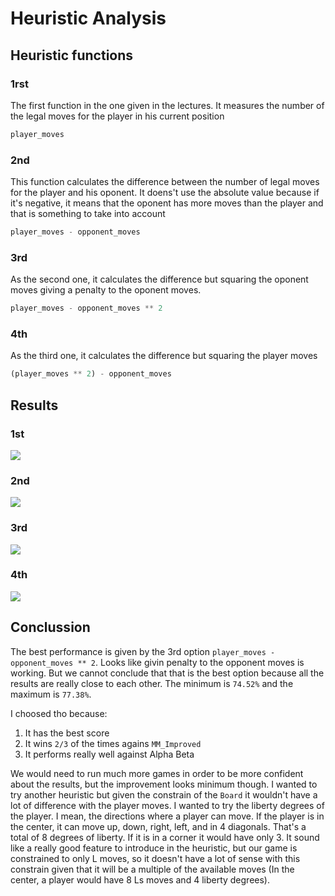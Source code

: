 # Heuristic Analysis

## Heuristic functions

### 1rst
The first function in the one given in the lectures. It measures the number of the legal moves for the player in his current position
```python
player_moves
```

### 2nd
This function calculates the difference between the number of legal moves for the player and his oponent. It doens't use the absolute value because if it's negative, it means that the oponent
has more moves than the player and that is something to take into account
```python
player_moves - opponent_moves
```

### 3rd
As the second one, it calculates the difference but squaring the oponent moves giving a penalty to the oponent moves.
```python
player_moves - opponent_moves ** 2
```

### 4th
As the third one, it calculates the difference but squaring the player moves
```python
(player_moves ** 2) - opponent_moves
```

## Results

### 1st
![](https://i.imgur.com/EIhxPwG.png)

### 2nd
![](https://i.imgur.com/BfSHYSU.png)

### 3rd
![](https://i.imgur.com/1UKTjen.png)

### 4th
![](https://i.imgur.com/61ovnIL.png)

## Conclussion
The best performance is given by the 3rd option `player_moves - opponent_moves ** 2`. Looks like givin penalty to the opponent moves is working.
But we cannot conclude that that is the best option because all the results are really close to each other. The minimum is `74.52%` and the maximum is `77.38%`.

I choosed tho because:

1. It has the best score
2. It wins `2/3` of the times agains `MM_Improved`
3. It performs really well against Alpha Beta

We would need to run much more games in order to be more confident about the results, but the improvement looks minimum though. I wanted to try another heuristic
but given the constrain of the `Board` it wouldn't have a lot of difference with the player moves. I wanted to try the liberty degrees of the player. I mean, the
directions where a player can move. If the player is in the center, it can move up, down, right, left, and in 4 diagonals. That's a total of 8 degrees of liberty.
If it is in a corner it would have only 3. It sound like a really good feature to introduce in the heuristic, but our game is constrained to only L moves, so it
doesn't have a lot of sense with this constrain given that it will be a multiple of the available moves (In the center, a player would have 8 Ls moves and 4 liberty
degrees).


